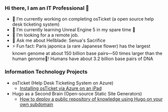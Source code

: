 ### Hi there, I am an IT Professional 👋

- 🔭 I’m currently working on completing osTicket (a open source help desk ticketing system)
- 🌱 I’m currently learning Unreal Engine 5 in my spare time 🎥
- 🤔 I’m looking for a a remote job.
- 💬 Ask me about Hellblade: Senua's Sacrifice
- ⚡ Fun fact: Paris japonica (a rare Japanese flower) has the largest known genome at about 150 billion base pairs—50 times larger than the human genome🧬! Humans have about 3.2 billion base pairs of DNA

### Information Technology Projects

- osTicket (Help Desk Ticketing System on Azure)
  - [Installing osTicket via Azure on an iPad](https://github.com/malarc01/osticket-prereqs)
- Hugo as a Second Brain (Open-source Static Site Generators)
  - [How to deploy a public repository of knowledge using Hugo on your own subdomain](https://github.com/malarc01/osticket-prereqs)
